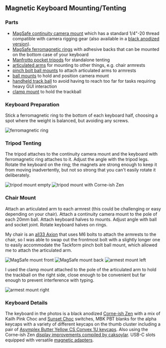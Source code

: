 ## Magnetic Keyboard Mounting/Tenting

### Parts
- [MagSafe continuity camera mount](https://www.amazon.com/dp/B0BRKPVPQR) which has a standard 1/4"-20 thread compatible with camera rigging gear (also available in a [black anodized version](https://www.amazon.com/dp/B0BPLW4ZTZ)).
- [MagSafe ferromagnetic rings](https://www.amazon.com/dp/B09LQLZKSD) with adhesive backs that can be mounted on the bottom case of your keyboard
- [Manfrotto pocket tripods](https://splitkb.com/collections/keyboard-parts/products/manfrotto-pocket-tripod?variant=39254223814733) for standalone tenting
- [articulated arms](https://www.tackform.com/products/4-75-stud-arm-dual-20mm-ball-couplers-enduro-series) for mounting to other things, e.g. chair armrests
- [pinch bolt ball mounts](https://www.tackform.com/products/20mm-aluminum-ball-1-4-20-6mm-thru-hole-25mm-height-enduro-series?variant=18305827799091) to attach articulated arms to armrests
- [ball mounts](https://www.tackform.com/products/enduro-20mm-ball-to-cam-screw?_pos=7&_sid=80f616233&_ss=r) to hold and position camera mount
- [handheld track ball](https://www.amazon.com/ULANZI-Camera-Monitor-Ballhead-Adapter/dp/B09W8KG7K7) to avoid having to reach too far for tasks requiring heavy GUI interaction
- [clamp mount](https://www.amazon.com/ULANZI-Camera-Monitor-Ballhead-Adapter/dp/B09W8KG7K7) to hold the trackball

### Keyboard Preparation
Stick a ferromagnetic ring to the bottom of each keyboard half, choosing a spot where the weight is balanced, but avoiding any screws.

![ferromagnetic ring](images/zen-ring.jpeg)

### Tripod Tenting
The tripod attaches to the continuity camera mount and the keyboard with ferromagnetic ring attaches to it. Adjust the angle with the tripod legs. Rotate the keyboard on the ring; the magnets are strong enough to keep it from moving inadvertently, but not so strong that you can't easily rotate it deliberately.

![tripod mount empty](images/tripod.jpeg)
![tripod mount with Corne-ish Zen](images/tripod-zen.jpeg)

### Chair Mount
Attach an articulated arm to each armrest (this could be challenging or easy depending on your chair). Attach a continuity camera mount to the pole of each 20mm ball. Attach keyboard halves to mounts. Adjust angle with ball and socket joint. Rotate keyboard halves on rings.

My chair is an [all33 Axion](https://all33.com/products/backstrong-chair) that uses M6 bolts to attach the armrests to the chair, so I was able to swap out the frontmost bolt with a slightly longer one to easily accommodate the Tackform pinch bolt ball mount, which allowed me to attach the articulated arm.

![MagSafe mount front](images/magsafe-mount.jpeg)
![MagSafe mount back](images/magsafe-mount-back.jpeg)
![armest mount left](images/armrest-left.jpeg)

I used the clamp mount attached to the pole of the articulated arm to hold the trackball on the right side, close enough to be convenient but far enough to prevent interference with typing.

![armest mount right](images/armrest-right.jpeg)

### Keyboard Details

The keyboard in the photos is a black anodized [Corne-ish Zen](https://lowprokb.ca/collections/keyboards/products/corne-ish-zen) with a mix of Kailh Pink Choc and [Sunset Choc](https://lowprokb.ca/products/sunset-tactile-choc-switches?pr_prod_strat=use_description&pr_rec_id=83b5c9319&pr_rec_pid=7257177358500&pr_ref_pid=6041157894308&pr_seq=uniform) switches, MBK PBT blanks for the alpha keycaps with a variety of different keycaps on the thumb cluster including a pair of [Asymplex Butter Yellow CS Convex 1U keycaps](https://www.asymplex.xyz/product/chicagosteno-convex-caps). Also using the Corne-ish Zen [display improvements compiled by caksoylar](https://gist.github.com/caksoylar/c411313990978e1903c244f03039187a). USB-C slots equipped with versatile [magnetic adapters](https://www.amazon.com/gp/product/B09YNKT2QS/).
